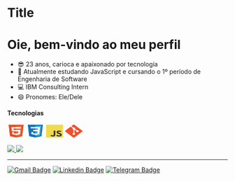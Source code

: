 # Title
# Oie, bem-vindo ao meu perfil 

- 😎 23 anos, carioca e apaixonado por tecnologia
- 🌱 Atualmente estudando JavaScript e cursando o 1º período de Engenharia de Software
- 💻 IBM Consulting Intern
- 😄 Pronomes: Ele/Dele

#### Tecnologias
<div style="display: inline_block">
  <img align="center" alt="Michel-HTML" height="30" width="40" src="https://raw.githubusercontent.com/devicons/devicon/master/icons/html5/html5-original.svg">
  <img align="center" alt="Michel-CSS" height="30" width="40" src="https://raw.githubusercontent.com/devicons/devicon/master/icons/css3/css3-original.svg">
  <img align="center" alt="Michel-Js" height="30" width="40" src="https://raw.githubusercontent.com/devicons/devicon/master/icons/javascript/javascript-original.svg">
  <img align="center" alt="Michel-Git" height="30" width="40" src="https://raw.githubusercontent.com/devicons/devicon/master/icons/git/git-original.svg">
</div>

<br>
<!--
  <img align="center" alt="Michel-Ts" height="30" width="40" src="https://raw.githubusercontent.com/devicons/devicon/master/icons/typescript/typescript-plain.svg"> 
  <img align="center" alt="Michel-React" height="30" width="40" src="https://raw.githubusercontent.com/devicons/devicon/master/icons/react/react-original.svg"> 
-->

  <a href="https://github.com/michel-motta">
  <img height="150em" src="https://github-readme-stats.vercel.app/api?username=michel-motta&show_icons=true&theme=dark&include_all_commits=true&count_private=true"/>
  <img height="150em" src="https://github-readme-stats.vercel.app/api/top-langs/?username=michel-motta&layout=compact&langs_count=7&theme=dark"/> 


---

[![Gmail Badge](https://img.shields.io/badge/-Gmail-c14438?style=flat-square&logo=Gmail&logoColor=white&link=mailto:michelmotta.dev@gmail.com)](mailto:michelmotta.dev@gmail.com) [![Linkedin Badge](https://img.shields.io/badge/-LinkedIn-blue?style=flat-square&logo=Linkedin&logoColor=white&link=https://www.linkedin.com/in/michelmotta/)](https://www.linkedin.com/in/michelmotta/)  [![Telegram Badge](https://img.shields.io/badge/-Telegram-1ca0f1?style=flat-square&labelColor=1ca0f1&logo=telegram&logoColor=white&link=https://t.me/michel_motta/)](https://t.me/michel_motta/)
  

<!---
msvmotta/msvmotta is a ✨ special ✨ repository because its `README.md` (this file) appears on your GitHub profile.
You can click the Preview link to take a look at your changes.
--->
